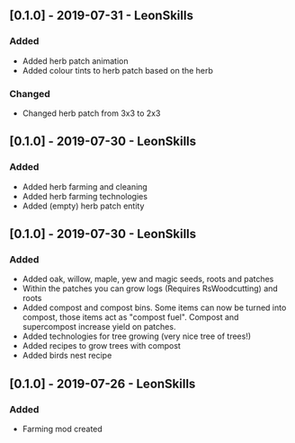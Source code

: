 ## [0.1.0] - 2019-07-31 - LeonSkills
### Added
- Added herb patch animation
- Added colour tints to herb patch based on the herb

### Changed
- Changed herb patch from 3x3 to 2x3

## [0.1.0] - 2019-07-30 - LeonSkills
### Added
- Added herb farming and cleaning
- Added herb farming technologies
- Added (empty) herb patch entity

## [0.1.0] - 2019-07-30 - LeonSkills
### Added
- Added oak, willow, maple, yew and magic seeds, roots and patches
- Within the patches you can grow logs (Requires RsWoodcutting) and roots
- Added compost and compost bins. Some items can now be turned into compost, those items act as "compost fuel". Compost and supercompost increase yield on patches.
- Added technologies for tree growing (very nice tree of trees!)
- Added recipes to grow trees with compost
- Added birds nest recipe


## [0.1.0] - 2019-07-26 - LeonSkills
### Added
- Farming mod created